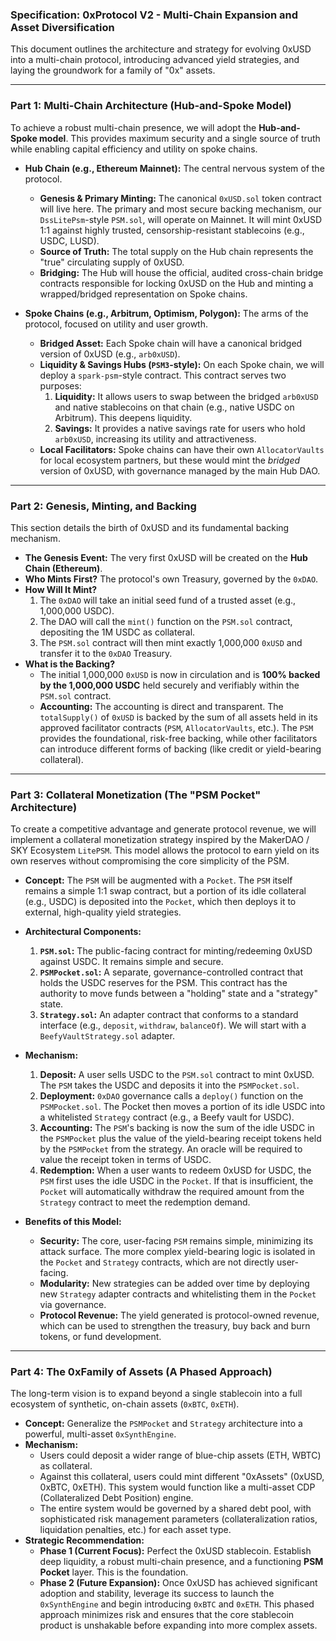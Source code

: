 ### **Specification: 0xProtocol V2 - Multi-Chain Expansion and Asset Diversification**

This document outlines the architecture and strategy for evolving 0xUSD into a multi-chain protocol, introducing advanced yield strategies, and laying the groundwork for a family of "0x" assets.

---

### **Part 1: Multi-Chain Architecture (Hub-and-Spoke Model)**

To achieve a robust multi-chain presence, we will adopt the **Hub-and-Spoke model**. This provides maximum security and a single source of truth while enabling capital efficiency and utility on spoke chains.

*   **Hub Chain (e.g., Ethereum Mainnet):** The central nervous system of the protocol.
    *   **Genesis & Primary Minting:** The canonical `0xUSD.sol` token contract will live here. The primary and most secure backing mechanism, our `DssLitePsm`-style `PSM.sol`, will operate on Mainnet. It will mint 0xUSD 1:1 against highly trusted, censorship-resistant stablecoins (e.g., USDC, LUSD).
    *   **Source of Truth:** The total supply on the Hub chain represents the "true" circulating supply of 0xUSD.
    *   **Bridging:** The Hub will house the official, audited cross-chain bridge contracts responsible for locking 0xUSD on the Hub and minting a wrapped/bridged representation on Spoke chains.

*   **Spoke Chains (e.g., Arbitrum, Optimism, Polygon):** The arms of the protocol, focused on utility and user growth.
    *   **Bridged Asset:** Each Spoke chain will have a canonical bridged version of 0xUSD (e.g., `arb0xUSD`).
    *   **Liquidity & Savings Hubs (`PSM3`-style):** On each Spoke chain, we will deploy a `spark-psm`-style contract. This contract serves two purposes:
        1.  **Liquidity:** It allows users to swap between the bridged `arb0xUSD` and native stablecoins on that chain (e.g., native USDC on Arbitrum). This deepens liquidity.
        2.  **Savings:** It provides a native savings rate for users who hold `arb0xUSD`, increasing its utility and attractiveness.
    *   **Local Facilitators:** Spoke chains can have their own `AllocatorVaults` for local ecosystem partners, but these would mint the *bridged* version of 0xUSD, with governance managed by the main Hub DAO.

---

### **Part 2: Genesis, Minting, and Backing**

This section details the birth of 0xUSD and its fundamental backing mechanism.

*   **The Genesis Event:** The very first 0xUSD will be created on the **Hub Chain (Ethereum)**.
*   **Who Mints First?** The protocol's own Treasury, governed by the `0xDAO`.
*   **How Will It Mint?**
    1.  The `0xDAO` will take an initial seed fund of a trusted asset (e.g., 1,000,000 USDC).
    2.  The DAO will call the `mint()` function on the `PSM.sol` contract, depositing the 1M USDC as collateral.
    3.  The `PSM.sol` contract will then mint exactly 1,000,000 `0xUSD` and transfer it to the `0xDAO` Treasury.
*   **What is the Backing?**
    *   The initial 1,000,000 `0xUSD` is now in circulation and is **100% backed by the 1,000,000 USDC** held securely and verifiably within the `PSM.sol` contract.
    *   **Accounting:** The accounting is direct and transparent. The `totalSupply()` of `0xUSD` is backed by the sum of all assets held in its approved facilitator contracts (`PSM`, `AllocatorVaults`, etc.). The `PSM` provides the foundational, risk-free backing, while other facilitators can introduce different forms of backing (like credit or yield-bearing collateral).

---

### **Part 3: Collateral Monetization (The "PSM Pocket" Architecture)**

To create a competitive advantage and generate protocol revenue, we will implement a collateral monetization strategy inspired by the MakerDAO / SKY Ecosystem `LitePSM`. This model allows the protocol to earn yield on its own reserves without compromising the core simplicity of the PSM.

*   **Concept:** The `PSM` will be augmented with a `Pocket`. The `PSM` itself remains a simple 1:1 swap contract, but a portion of its idle collateral (e.g., USDC) is deposited into the `Pocket`, which then deploys it to external, high-quality yield strategies.

*   **Architectural Components:**
    1.  **`PSM.sol`:** The public-facing contract for minting/redeeming 0xUSD against USDC. It remains simple and secure.
    2.  **`PSMPocket.sol`:** A separate, governance-controlled contract that holds the USDC reserves for the PSM. This contract has the authority to move funds between a "holding" state and a "strategy" state.
    3.  **`Strategy.sol`:** An adapter contract that conforms to a standard interface (e.g., `deposit`, `withdraw`, `balanceOf`). We will start with a `BeefyVaultStrategy.sol` adapter.

*   **Mechanism:**
    1.  **Deposit:** A user sells USDC to the `PSM.sol` contract to mint 0xUSD. The `PSM` takes the USDC and deposits it into the `PSMPocket.sol`.
    2.  **Deployment:** `0xDAO` governance calls a `deploy()` function on the `PSMPocket.sol`. The Pocket then moves a portion of its idle USDC into a whitelisted `Strategy` contract (e.g., a Beefy vault for USDC).
    3.  **Accounting:** The `PSM`'s backing is now the sum of the idle USDC in the `PSMPocket` plus the value of the yield-bearing receipt tokens held by the `PSMPocket` from the strategy. An oracle will be required to value the receipt token in terms of USDC.
    4.  **Redemption:** When a user wants to redeem 0xUSD for USDC, the `PSM` first uses the idle USDC in the `Pocket`. If that is insufficient, the `Pocket` will automatically withdraw the required amount from the `Strategy` contract to meet the redemption demand.

*   **Benefits of this Model:**
    *   **Security:** The core, user-facing `PSM` remains simple, minimizing its attack surface. The more complex yield-bearing logic is isolated in the `Pocket` and `Strategy` contracts, which are not directly user-facing.
    *   **Modularity:** New strategies can be added over time by deploying new `Strategy` adapter contracts and whitelisting them in the `Pocket` via governance.
    *   **Protocol Revenue:** The yield generated is protocol-owned revenue, which can be used to strengthen the treasury, buy back and burn tokens, or fund development.

---

### **Part 4: The 0xFamily of Assets (A Phased Approach)**

The long-term vision is to expand beyond a single stablecoin into a full ecosystem of synthetic, on-chain assets (`0xBTC`, `0xETH`).

*   **Concept:** Generalize the `PSMPocket` and `Strategy` architecture into a powerful, multi-asset `0xSynthEngine`.
*   **Mechanism:**
    *   Users could deposit a wider range of blue-chip assets (ETH, WBTC) as collateral.
    *   Against this collateral, users could mint different "0xAssets" (0xUSD, 0xBTC, 0xETH). This system would function like a multi-asset CDP (Collateralized Debt Position) engine.
    *   The entire system would be governed by a shared debt pool, with sophisticated risk management parameters (collateralization ratios, liquidation penalties, etc.) for each asset type.
*   **Strategic Recommendation:**
    *   **Phase 1 (Current Focus):** Perfect the 0xUSD stablecoin. Establish deep liquidity, a robust multi-chain presence, and a functioning **PSM Pocket** layer. This is the foundation.
    *   **Phase 2 (Future Expansion):** Once 0xUSD has achieved significant adoption and stability, leverage its success to launch the `0xSynthEngine` and begin introducing `0xBTC` and `0xETH`. This phased approach minimizes risk and ensures that the core stablecoin product is unshakable before expanding into more complex assets.
